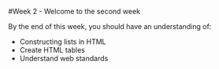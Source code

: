 #Week 2 - Welcome to the second week

By the end of this week, you should have an understanding of:


- Constructing lists in HTML
- Create HTML tables 
- Understand web standards 
